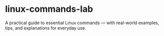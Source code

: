 # linux-commands-lab
A practical guide to essential Linux commands — with real-world examples, tips, and explanations for everyday use.

